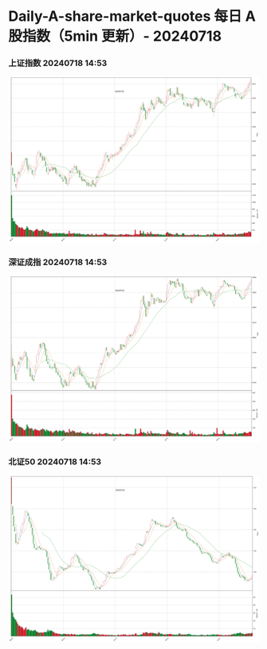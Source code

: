 
# Daily-A-share-market-quotes 每日 A 股指数（5min 更新）- 20240718

### 上证指数 20240718 14:53
![](./fig/2024/7/20240718-sh000001.png)

### 深证成指 20240718 14:53
![](./fig/2024/7/20240718-sz399001.png)

### 北证50 20240718 14:53
![](./fig/2024/7/20240718-bj899050.png)

